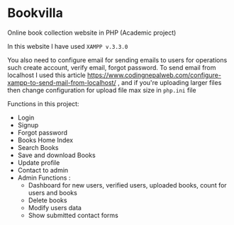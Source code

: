 # Bookvilla
Online book collection website in PHP (Academic project)

In this website I have used `XAMPP v.3.3.0`

You also need to configure email for sending emails to users for operations such create account, verify email, forgot password. To send email from localhost I used this article https://www.codingnepalweb.com/configure-xampp-to-send-mail-from-localhost/ , and if you're uploading larger files then change configuration for upload file max size in `php.ini` file

Functions in this project:
  - Login
  - Signup
  - Forgot password
  - Books Home Index
  - Search Books
  - Save and download Books
  - Update profile
  - Contact to admin
  - Admin Functions :
    - Dashboard for new users, verified users, uploaded books, count for users and books
    - Delete books
    - Modify users data
    - Show submitted contact forms

